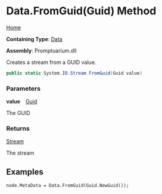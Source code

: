 # Data\.FromGuid\(Guid\) Method

[Home](../../../README.md)

**Containing Type**: [Data](../README.md)

**Assembly**: Promptuarium\.dll

  
Creates a stream from a GUID value\.

```csharp
public static System.IO.Stream FromGuid(Guid value)
```

### Parameters

**value** &ensp; [Guid](https://docs.microsoft.com/en-us/dotnet/api/system.guid)

The GUID

### Returns

[Stream](https://docs.microsoft.com/en-us/dotnet/api/system.io.stream)

The stream

## Examples

```
node.MetaData = Data.FromGuid(Guid.NewGuid());
```

